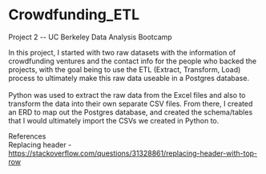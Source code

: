 # Crowdfunding_ETL
Project 2 -- UC Berkeley Data Analysis Bootcamp

In this project, I started with two raw datasets with the information of crowdfunding ventures and the contact
info for the people who backed the projects, with the goal being to use the ETL (Extract, Transform, Load)
process to ultimately make this raw data useable in a Postgres database.\
\
Python was used to extract the raw data from the Excel files and also to transform the data into their own
separate CSV files.  From there, I created an ERD to map out the Postgres database, and created the schema/tables
that I would ultimately import the CSVs we created in Python to.

References\
Replacing header - https://stackoverflow.com/questions/31328861/replacing-header-with-top-row
